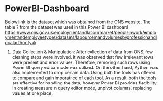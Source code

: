 # PowerBI-Dashboard
Below link is the dataset which was obtained from the ONS website. The table 7 from the dataset was used in this Power BI dashboard
https://www.ons.gov.uk/employmentandlabourmarket/peopleinwork/employmentandemployeetypes/datasets/labourdemandvolumesbyprofessionandlocalauthorityuk

1. Data Collection & Manipulation: After collection of data from ONS, few cleaning steps were involved. It was observed that few irrelevant rows were present and error values. Therefore, removing such rows using Power BI query editor mode was utilized. On the other hand, Python was also implemented to drop certain data. Using both the tools has offered to compare and gain imporatnce of each tool. As a result, both the tools are effective for handling the data, however Power BI provides flexibility in creating measure in query editor mode, unpivot columns, replacing values at one place. 
